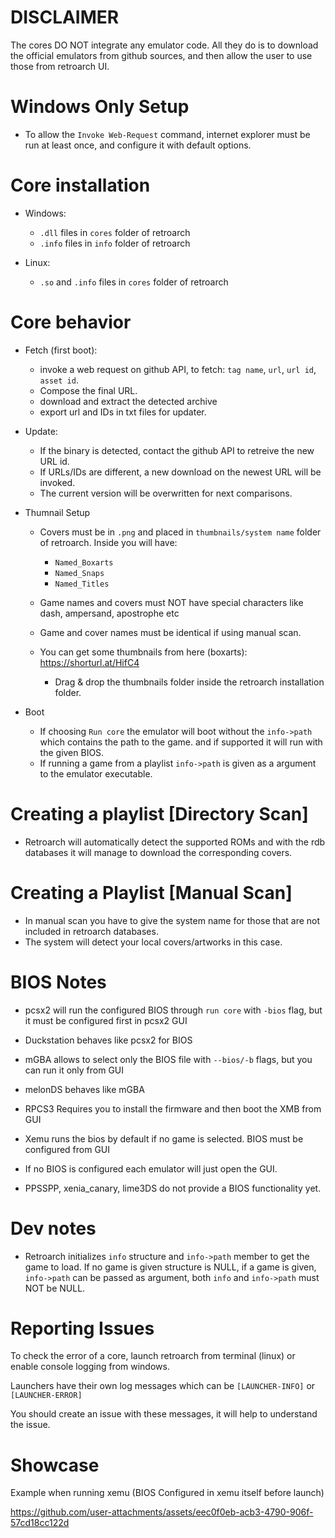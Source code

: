 # DISCLAIMER
The cores DO NOT integrate any emulator code. All they do is to download the official emulators from github sources, and then allow the user to use those from retroarch UI.

# Windows Only Setup

- To allow the `Invoke Web-Request` command, internet explorer must be run at least once, and configure it with default options.
 

# Core installation

- Windows:
  - `.dll` files in `cores` folder of retroarch
  - `.info` files in `info` folder of retroarch

- Linux:
  - `.so` and `.info` files in `cores` folder of retroarch
  
 
# Core behavior

- Fetch (first boot):
   - invoke a web request on github API, to fetch: `tag name`, `url`, `url id`, `asset id`.
   - Compose the final URL.
   - download and extract the detected archive
   - export url and IDs in txt files for updater.

- Update:
   - If the binary is detected, contact the github API to retreive the new URL id.
   - If URLs/IDs are different, a new download on the newest URL will be invoked.
   - The current version will be overwritten for next comparisons.

- Thumnail Setup
   -  Covers must be in `.png` and placed in `thumbnails/system name` folder of retroarch. Inside you will have:
      - `Named_Boxarts`
      - `Named_Snaps`
      - `Named_Titles`
        
  - Game names and covers must NOT have special characters like dash, ampersand, apostrophe etc
  - Game and cover names must be identical if using manual scan.
  - You can get some thumbnails from here (boxarts): https://shorturl.at/HifC4
    - Drag & drop the thumbnails folder inside the retroarch installation folder.

- Boot
   - If choosing `Run core` the emulator will boot without the `info->path` which contains the path to the game.
     and if supported it will run with the given BIOS.
   - If running a game from a playlist `info->path` is given as a argument to the emulator executable.



# Creating a playlist [Directory Scan]

- Retroarch will automatically detect the supported ROMs and with the rdb databases it will manage to download the corresponding
  covers.

# Creating a Playlist [Manual Scan]

- In manual scan you have to give the system name for those that are not included in retroarch databases.
- The system will detect your local covers/artworks in this case.

# BIOS Notes
  - pcsx2 will run the configured BIOS through `run core` with `-bios` flag, but it must be configured first in pcsx2 GUI
    
  - Duckstation behaves like pcsx2 for BIOS
    
  - mGBA allows to select only the BIOS file with `--bios/-b` flags, but you can run it only from GUI
 
  - melonDS behaves like mGBA
 
  - RPCS3 Requires you to install the firmware and then boot the XMB from GUI
    
  - Xemu runs the bios by default if no game is selected. BIOS must be configured from GUI
    
  - If no BIOS is configured each emulator will just open the GUI.

  - PPSSPP, xenia_canary, lime3DS do not provide a BIOS functionality yet.


# Dev notes

- Retroarch initializes `info` structure and `info->path` member to get the game to load. If no game is given structure is NULL, if a game is given,
  `info->path` can be passed as argument, both `info` and `info->path` must NOT be NULL.

# Reporting Issues
To check the error of a core, launch retroarch from terminal (linux) or enable console logging from windows.

Launchers have their own log messages which can be `[LAUNCHER-INFO]` or `[LAUNCHER-ERROR]`

You should create an issue with these messages, it will help to understand the issue.


# Showcase

Example when running xemu (BIOS Configured in xemu itself before launch)

https://github.com/user-attachments/assets/eec0f0eb-acb3-4790-906f-57cd18cc122d




